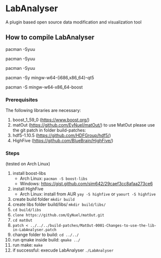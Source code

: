 # LabAnalyser
A plugin based open source data modification and visualization tool

## How to compile LabAnalyser

pacman -Syuu

pacman -Syuu

pacman -Syuu

pacman -Sy mingw-w64-{i686,x86_64}-qt5

pacman -S mingw-w64-x86_64-boost

### Prerequisites

The following libraries are necessary:
1. boost_1_59_0 (https://www.boost.org/)
2. matOut (https://github.com/EyNuel/matOut/)
	to use MatOut please use the git patch in folder build-patches:
3. hdf5-1.10.5 (https://github.com/HDFGroup/hdf5/)
4. HighFive (https://github.com/BlueBrain/HighFive/)


### Steps  
(tested on Arch Linux)

1. install boost-libs 
   - Arch Linux: `pacman -S boost-libs`
   - Windows: https://gist.github.com/sim642/29caef3cc8afaa273ce6
2. install HighFive
   - Arch Linux: install from AUR `yay -S highfive` or `yaourt -S highfive`
3. create build folder `mkdir build`
4. create libs folder build/libs/ `mkdir build/libs/`
5. `cd build/libs`
6. `clone https://github.com/EyNuel/matOut.git` 
7. `cd matOut`
8. `patch < ../../../build-patches/MatOut-0001-Changes-to-use-the-lib-in-LabAnalyser.patch`
9.  change folder to build: `cd ../../`
10. run qmake inside build: `qmake ../`
11. run make: `make`
12. if successful: execude LabAnalyser `./LabAnalyser`


